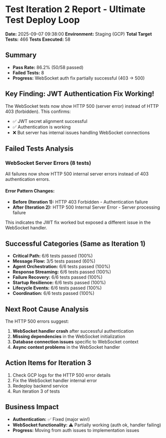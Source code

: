 # Test Iteration 2 Report - Ultimate Test Deploy Loop
**Date:** 2025-09-07 09:38:00
**Environment:** Staging (GCP)
**Total Target Tests:** 466
**Tests Executed:** 58

## Summary
- **Pass Rate:** 86.2% (50/58 passed)
- **Failed Tests:** 8
- **Progress:** WebSocket auth fix partially successful (403 → 500)

## Key Finding: JWT Authentication Fix Working!
The WebSocket tests now show HTTP 500 (server error) instead of HTTP 403 (forbidden). This confirms:
- ✅ JWT secret alignment successful
- ✅ Authentication is working
- ❌ But server has internal issues handling WebSocket connections

## Failed Tests Analysis

### WebSocket Server Errors (8 tests)
All failures now show HTTP 500 internal server errors instead of 403 authentication errors.

#### Error Pattern Changes:
- **Before (Iteration 1):** HTTP 403 Forbidden - Authentication failure
- **After (Iteration 2):** HTTP 500 Internal Server Error - Server processing failure

This indicates the JWT fix worked but exposed a different issue in the WebSocket handler.

## Successful Categories (Same as Iteration 1)
- **Critical Path:** 6/6 tests passed (100%)
- **Message Flow:** 3/5 tests passed (60%)
- **Agent Orchestration:** 6/6 tests passed (100%)
- **Response Streaming:** 6/6 tests passed (100%)
- **Failure Recovery:** 6/6 tests passed (100%)
- **Startup Resilience:** 6/6 tests passed (100%)
- **Lifecycle Events:** 6/6 tests passed (100%)
- **Coordination:** 6/6 tests passed (100%)

## Next Root Cause Analysis
The HTTP 500 errors suggest:
1. **WebSocket handler crash** after successful authentication
2. **Missing dependencies** in the WebSocket initialization
3. **Database connection issues** specific to WebSocket context
4. **Async context problems** in the WebSocket handler

## Action Items for Iteration 3
1. Check GCP logs for the HTTP 500 error details
2. Fix the WebSocket handler internal error
3. Redeploy backend service
4. Run iteration 3 of tests

## Business Impact
- **Authentication:** ✅ Fixed (major win!)
- **WebSocket functionality:** ⚠️ Partially working (auth ok, handler failing)
- **Progress:** Moving from auth issues to implementation issues